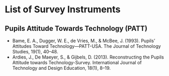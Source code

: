 # List of Survey Instruments

## Pupils Attitude Towards Technology (PATT)

* Bame, E. A., Dugger, W. E., de Vries, M., & McBee, J. (1993). Pupils’ Attitudes Toward Technology—PATT-USA. The Journal of Technology Studies, 19(1), 40–48.
* Ardies, J., De Maeyer, S., & Gijbels, D. (2013). Reconstructing the Pupils Attitude towards Technology-Survey. International Journal of Technology and Design Education, 18(1), 8–19.

